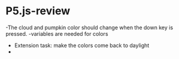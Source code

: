 # P5.js-review
-The cloud and pumpkin color should change when the down key is pressed.
-variables are needed for colors
- Extension task: make the colors come back to daylight
- 
